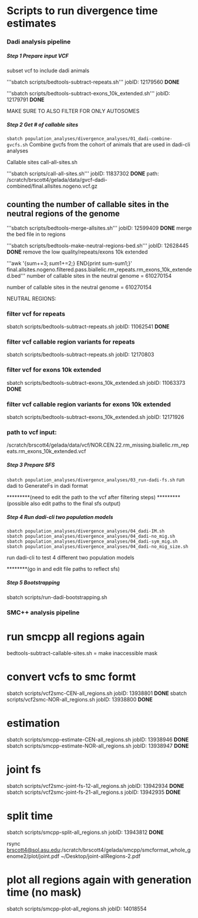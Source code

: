 # Scripts to run divergence time estimates

### Dadi analysis pipeline

##### Step 1 Prepare input VCF


subset vcf to include dadi animals

'''sbatch scripts/bedtools-subtract-repeats.sh'''     jobID: 12179560     **DONE**

'''sbatch scripts/bedtools-subtract-exons_10k_extended.sh'''      jobID: 12179791     **DONE**

MAKE SURE TO ALSO FILTER FOR ONLY AUTOSOMES


##### Step 2 Get # of callable sites

`sbatch population_analyses/divergence_analyses/01_dadi-combine-gvcfs.sh` Combine gvcfs from the cohort of animals that are used in dadi-cli analyses


Callable sites call-all-sites.sh

'''sbatch scripts/call-all-sites.sh'''        jobID: 11837302     **DONE**
path: /scratch/brscott4/gelada/data/gvcf-dadi-combined/final.allsites.nogeno.vcf.gz


## counting the number of callable sites in the neutral regions of the genome

'''sbatch scripts/bedtools-merge-allsites.sh'''     jobID: 12599409     **DONE**
merge the bed file in to regions 

'''sbatch scripts/bedtools-make-neutral-regions-bed.sh''' jobID: 12628445   **DONE**
remove the low quality/repeats/exons 10k extended

'''awk '{sum+=$3;sum1+=$2;} END{print sum-sum1;}' final.allsites.nogeno.filtered.pass.biallelic.rm_repeats.rm_exons_10k_extended.bed'''
number of callable sites in the neutral genome = 610270154

number of callable sites in the neutral genome = 610270154

NEUTRAL REGIONS:
### filter vcf for repeats
sbatch scripts/bedtools-subtract-repeats.sh   jobID: 11062541     **DONE** 
### filter vcf callable region variants for repeats
sbatch scripts/bedtools-subtract-repeats.sh     jobID: 12170803

### filter vcf for exons 10k extended
sbatch scripts/bedtools-subtract-exons_10k_extended.sh   jobID: 11063373    **DONE**
### filter vcf callable region variants for exons 10k extended
sbatch scripts/bedtools-subtract-exons_10k_extended.sh       jobID: 12171926

### path to vcf input:
/scratch/brscott4/gelada/data/vcf/NOR.CEN.22.rm_missing.biallelic.rm_repeats.rm_exons_10k_extended.vcf




##### Step 3 Prepare SFS
`sbatch population_analyses/divergence_analyses/03_run-dadi-fs.sh` run dadi to GenerateFs in dadi format

*********(need to edit the path to the vcf after filtering steps)
*********(possible also edit paths to the final sfs output)

##### Step 4 Run dadi-cli two population models 
```shell
sbatch population_analyses/divergence_analyses/04_dadi-IM.sh
sbatch population_analyses/divergence_analyses/04_dadi-no_mig.sh
sbatch population_analyses/divergence_analyses/04_dadi-sym_mig.sh
sbatch population_analyses/divergence_analyses/04_dadi-no_mig_size.sh
```
run dadi-cli to test 4 different two population models

********(go in and edit file paths to reflect sfs)


##### Step 5 Bootstrapping
sbatch scripts/run-dadi-bootstrapping.sh


### SMC++ analysis pipeline

# run smcpp all regions again 
bedtools-subtract-callable-sites.sh = make inaccessible mask 
# convert vcfs to smc formt 
sbatch scripts/vcf2smc-CEN-all_regions.sh
jobID: 13938801 **DONE**
sbatch scripts/vcf2smc-NOR-all_regions.sh
jobID: 13938800 **DONE**
# estimation 
sbatch scripts/smcpp-estimate-CEN-all_regions.sh
jobID: 13938946 **DONE**
sbatch scripts/smcpp-estimate-NOR-all_regions.sh
jobID: 13938947 **DONE**
# joint fs 
sbatch scripts/vcf2smc-joint-fs-12-all_regions.sh
jobID: 13942934 **DONE**
sbatch scripts/vcf2smc-joint-fs-21-all_regions.s
jobID: 13942935 **DONE**
# split time
sbatch scripts/smcpp-split-all_regions.sh
jobID: 13943812 **DONE**


rsync brscott4@sol.asu.edu:/scratch/brscott4/gelada/smcpp/smcformat_whole_genome2/plot/joint.pdf ~/Desktop/joint-allRegions-2.pdf

# plot all regions again with generation time (no mask)
sbatch scripts/smcpp-plot-all_regions.sh
jobID: 14018554